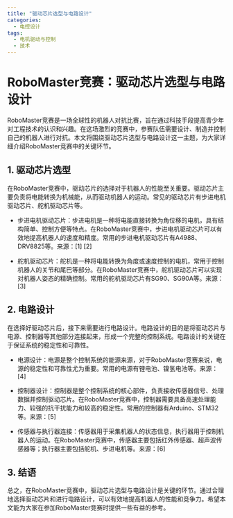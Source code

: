 ```yaml
---  
title: "驱动芯片选型与电路设计"  
categories:  
  - 电控设计  
tags: 
  - 电机驱动与控制 
  - 技术  
---  
```


# RoboMaster竞赛：驱动芯片选型与电路设计

RoboMaster竞赛是一场全球性的机器人对抗比赛，旨在通过科技手段提高青少年对工程技术的认识和兴趣。在这场激烈的竞赛中，参赛队伍需要设计、制造并控制自己的机器人进行对抗。本文将围绕驱动芯片选型与电路设计这一主题，为大家详细介绍RoboMaster竞赛中的关键环节。

## 1. 驱动芯片选型

在RoboMaster竞赛中，驱动芯片的选择对于机器人的性能至关重要。驱动芯片主要负责将电能转换为机械能，从而驱动机器人的运动。常见的驱动芯片有步进电机驱动芯片、舵机驱动芯片等。

- 步进电机驱动芯片：步进电机是一种将电能直接转换为角位移的电机，具有结构简单、控制方便等特点。在RoboMaster竞赛中，步进电机驱动芯片可以有效地提高机器人的速度和精度。常用的步进电机驱动芯片有A4988、DRV8825等。来源：[1] [2]

- 舵机驱动芯片：舵机是一种将电能转换为角度或速度控制的电机，常用于控制机器人的关节和尾巴等部分。在RoboMaster竞赛中，舵机驱动芯片可以实现对机器人姿态的精确控制。常用的舵机驱动芯片有SG90、SG90A等。来源：[3]

## 2. 电路设计

在选择好驱动芯片后，接下来需要进行电路设计。电路设计的目的是将驱动芯片与电源、控制器等其他部分连接起来，形成一个完整的控制系统。电路设计的关键在于保证系统的稳定性和可靠性。

- 电源设计：电源是整个控制系统的能源来源，对于RoboMaster竞赛来说，电源的稳定性和可靠性尤为重要。常用的电源有锂电池、镍氢电池等。来源：[4]

- 控制器设计：控制器是整个控制系统的核心部件，负责接收传感器信号、处理数据并控制驱动芯片。在RoboMaster竞赛中，控制器需要具备高速处理能力、较强的抗干扰能力和较高的稳定性。常用的控制器有Arduino、STM32等。来源：[5]

- 传感器与执行器连接：传感器用于采集机器人的状态信息，执行器用于控制机器人的运动。在RoboMaster竞赛中，传感器主要包括红外传感器、超声波传感器等；执行器主要包括舵机、步进电机等。来源：[6]

## 3. 结语

总之，在RoboMaster竞赛中，驱动芯片选型与电路设计是关键的环节。通过合理地选择驱动芯片和进行电路设计，可以有效地提高机器人的性能和竞争力。希望本文能为大家在参加RoboMaster竞赛时提供一些有益的参考。 
